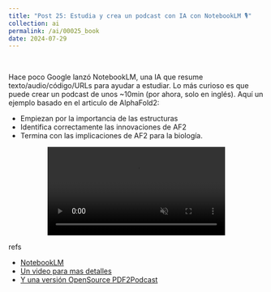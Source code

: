 ```yaml
---
title: "Post 25: Estudia y crea un podcast con IA con NotebookLM 🎙️"
collection: ai
permalink: /ai/00025_book
date: 2024-07-29
---
```


&nbsp;


Hace poco Google lanzó NotebookLM, una IA que resume texto/audio/código/URLs para ayudar a estudiar. Lo más curioso es que puede crear un podcast de unos ~10min (por ahora, solo en inglés). Aquí un ejemplo basado en el articulo de AlphaFold2:
- Empiezan por la importancia de las estructuras
- Identifica correctamente las innovaciones de AF2
- Termina con las implicaciones de AF2 para la biología.

<div>
<center>
<video width="350" autoplay="autoplay" loop="true" controls muted>
  <source src="/images/ai/00025_podcast" type="video/mp4">
  Your browser does not support the video tag.
</video>
</center>
</div>


refs
- [NotebookLM](https://notebooklm.google)
- [Un video para mas detalles](https://www.youtube.com/watch?v=JsLYkMsOrJY&ab_channel=DotCSVLab)
- [Y una versión OpenSource PDF2Podcast](https://simonwillison.net/2024/Jun/13/pdf-to-podcast/)


